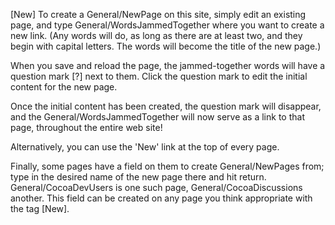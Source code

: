 [New]
To create a General/NewPage on this site, simply edit an existing page, and type General/WordsJammedTogether where you want to create a new link.  (Any words will do, as long as there are at least two, and they begin with capital letters.  The words will become the title of the new page.)

When you save and reload the page, the jammed-together words will have a question mark [?] next to them.  Click the question mark to edit the initial content for the new page.

Once the initial content has been created, the question mark will disappear, and the General/WordsJammedTogether will now serve as a link to that page, throughout the entire web site!

Alternatively, you can use the 'New' link at the top of every page.

Finally, some pages have a field on them to create General/NewPage<nowiki/>s from; type in the desired name of the new page there and hit return. General/CocoaDevUsers is one such page, General/CocoaDiscussions another. This field can be created on any page you think appropriate with the tag     [New<nowiki/>].